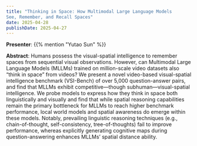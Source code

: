 ```yaml
---
title: "Thinking in Space: How Multimodal Large Language Models
See, Remember, and Recall Spaces"
date: 2025-04-28
publishDate: 2025-04-27
---
```


**Presenter**: {{% mention "Yutao Sun" %}}

**Abstract**: Humans possess the visual-spatial intelligence to remember spaces from sequential visual observations. However, can Multimodal Large Language Models (MLLMs) trained on million-scale video datasets also “think in space” from videos? We present a novel video-based visual-spatial intelligence benchmark (VSI-Bench) of over
5,000 question-answer pairs, and find that MLLMs exhibit competitive—though subhuman—visual-spatial intelligence. We probe models to express how they think in space both linguistically and visually and find that while spatial reasoning capabilities remain the primary bottleneck
for MLLMs to reach higher benchmark performance, local world models and spatial awareness do emerge within these models. Notably, prevailing linguistic reasoning techniques (e.g., chain-of-thought, self-consistency, tree-of-thoughts) fail to improve performance, whereas explicitly generating cognitive maps during question-answering enhances
MLLMs’ spatial distance ability.
